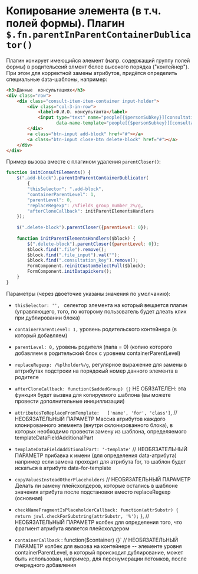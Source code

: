 # Копирование элемента (в т.ч. полей формы). Плагин `$.fn.parentInParentContainerDublicator()`

Плагин конирует имеющийся элемент (напр. содержащий группу полей формы) в родительсеий элмент более высокого порядка ("контейнер").
При этом для корректной замены атрибутов, придётся определить специальные data-шаблоны, например:

```html
<h3>Данные  консультациях</h3>
<div class="row">
    <div class="consult-item-item-container input-holder">
        <div class="col-3-in-row">
            <label>Ф.И.О. консультанта</label>
            <input type="text" name="people[{$personSubkey}][consultation][0][fio]"
                   data-name-template="people[{$personSubkey}][consultation][%fields_group_number_2%][fio]">
        </div>
        <a class="btn-input add-block" href="#"></a>
        <a class="btn-input close-btn delete-block" href="#"></a>
    </div>
</div>
```

Пример вызова вместе с плагином удаления `parentCloser()`:

```javascript
function initConsultElements() {
    $(".add-block").parentInParentContainerDublicator(
        {
        "thisSelector": ".add-block", 
        "containerParentLevel": 1,   
        "parentLevel": 0, 
        "replaceRegexp": /%fields_group_number_2%/g,
        "afterCloneCallback": initParentElementsHandlers    
    });
    
    $(".delete-block").parentCloser({parentLevel: 0});
    
    function initParentElementsHandlers($block) {
        $(".delete-block").parentCloser({parentLevel: 0});
        $block.find(".file").remove();
        $block.find(".file_input").val("");
        $block.find(".consultation_key").remove();
        FormComponent.reinitCustomSelectFull($block);
        FormComponent.initDatapickers();
    }
}
```

Параметры (через двоеточие указаны значения по умолчанию):

* `thisSelector: '', `           селектор элемента на который вещается плагин (управляющего, того,
                                           по которому пользователь будет длеать клик при дублировании блока)
* `containerParentLevel: 1,`      уровень родительского контейнера 
                                                (в который добавляем)
* `parentLevel: 0,`               уровень родителя (папа = 0) (копию 
                                                которого добавляем в родительский блок с уровнем containerParentLevel)   
* `replaceRegexp: /%plholder%/g`, регулярное выражение для замены 
                                           в аттрибутах подстроки на порядокый номер данного элемента в родителе
* `afterCloneCallback: function($addedGroup) {}`    НЕ ОБЯЗАТЕЛЕН: эта функция будет 
                                              вызвна для копируемого шаблона (вы можете провести дополнительные инициллизации)
* `attributesToReplaceFromTemplate:   ['name', 'for', 'class']`, // НЕОБЯЗАТЕЛЬНЫЙ ПАРАМЕТР Массив атрибутов 
                                           каждого клонированного элемента (внутри склонированного блока),
                                           в которых необходимо провести замену из шаблона, определяемого templateDataFieldAdditionalPart
* `templateDataFieldAdditionalPart: '-template'` // НЕОБЯЗАТЕЛЬНЫЙ ПАРАМЕТР прибавка к имени (для определения data-атрибута)
                                            например если замена проходит для атрибута for, 
                                                то шаблон будет искаться в атрибуте data-for-template

* `copyValuesInsteadOtherPlaceholders`      // НЕОБЯЗАТЕЛЬНЫЙ ПАРАМЕТР Делать ли замену плейсхолдеров, которые остались в шаблоне значения атрибута после подстановки вместо replaceRegexp (основная)
* `checkNameFragmentIsPlaceholderCallback: function(attrSubstr) {   
                return jswl.checkForSubstring(attrSubstr, '%');`
            },                    // НЕОБЯЗАТЕЛЬНЫЙ ПАРАМЕТР колбек для определения того, что фрагмент атрибута является плейсхолдером 
* `containerCallback` : function($container) {}`    // НЕОБЯЗАТЕЛЬНЫЙ ПАРАМЕТР колбек для вызова на контейнере 
                             -- элементе уровня containerParentLevel, в который происходит дублирование, 
                            может быть использован, например, для перенумерации потомков, после очередного добавления

